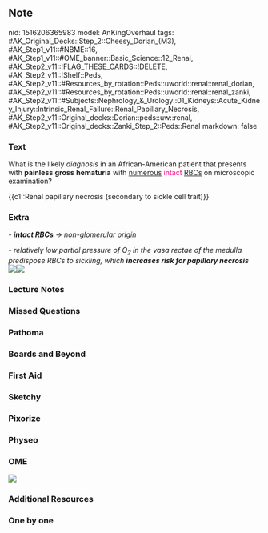 ## Note
nid: 1516206365983
model: AnKingOverhaul
tags: #AK_Original_Decks::Step_2::Cheesy_Dorian_(M3), #AK_Step1_v11::#NBME::16, #AK_Step1_v11::#OME_banner::Basic_Science::12_Renal, #AK_Step2_v11::!FLAG_THESE_CARDS::!DELETE, #AK_Step2_v11::!Shelf::Peds, #AK_Step2_v11::#Resources_by_rotation::Peds::uworld::renal::renal_dorian, #AK_Step2_v11::#Resources_by_rotation::Peds::uworld::renal::renal_zanki, #AK_Step2_v11::#Subjects::Nephrology_&_Urology::01_Kidneys::Acute_Kidney_Injury::Intrinsic_Renal_Failure::Renal_Papillary_Necrosis, #AK_Step2_v11::Original_decks::Dorian::peds::uw::renal, #AK_Step2_v11::Original_decks::Zanki_Step_2::Peds::Renal
markdown: false

### Text
What is the likely <i>diagnosis</i> in an African-American patient
that presents with <b>painless</b> <b>gross</b> <b>hematuria</b>
with <u>numerous</u> <font color="#FC0280">intact</font>
<u>RBCs</u> on microscopic examination?
<div>
  {{c1::Renal papillary necrosis (secondary to sickle cell trait)}}
</div>

### Extra
<i>- <b>intact RBCs</b> → non-glomerular origin</i>
<div>
  <i>- relatively low partial pressure of O<sub>2</sub> in the vasa
  rectae of the medulla predispose RBCs to sickling, which
  <b>increases risk for papillary necrosis</b></i>
  <div>
    <div>
      <i><img src="paste-1307778886926339.jpg"><img src=
      "SCT.png"></i>
    </div>
  </div>
</div>

### Lecture Notes


### Missed Questions


### Pathoma


### Boards and Beyond


### First Aid


### Sketchy


### Pixorize


### Physeo


### OME
<div class="ome-widget">
  <a href="https://onlinemeded.org/spa/renal?ref=anki"><img src=
  "_OME_AnkiFlashcards_Topic_2.png"></a>
</div>

### Additional Resources


### One by one

